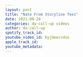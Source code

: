 ```yaml
---
layout: post
title: "Nate From Storyline Tees"
date: 2021-08-20
categories: da-call-up videos
author: da-call-up
spotify_track_id: 
youtube_video_id: KyjOeecvdso
apple_track_id: 
youtube_metadata: 
---
```

